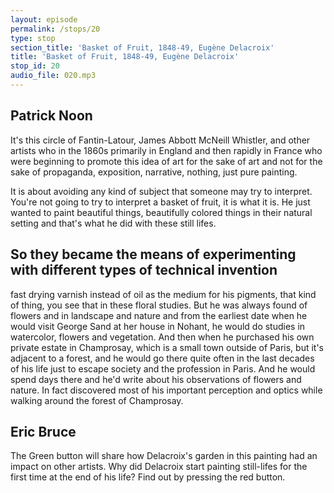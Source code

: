 ```yaml
---
layout: episode
permalink: /stops/20
type: stop
section_title: 'Basket of Fruit, 1848-49, Eugène Delacroix'
title: 'Basket of Fruit, 1848-49, Eugène Delacroix'
stop_id: 20
audio_file: 020.mp3
---
```


## Patrick Noon

It's this circle of Fantin-Latour, James Abbott McNeill Whistler, and other artists who in the 1860s primarily in England and then rapidly in France who were beginning to promote this idea of art for the sake of art and not for the sake of propaganda, exposition, narrative, nothing, just pure painting.

It is about avoiding any kind of subject that someone may try to interpret.  You're not going to try to interpret a basket of fruit, it is what it is.  He just wanted to paint beautiful things, beautifully colored things in their natural setting and that's what he did with these still lifes.

## So they became the means of experimenting with different types of technical invention

fast drying varnish instead of oil as the medium for his pigments, that kind of thing, you see that in these floral studies.  But he was always found of flowers and in landscape and nature and from the earliest date when he would visit George Sand at her house in Nohant, he would do studies in watercolor, flowers and vegetation. And then when he purchased his own private estate in Champrosay, which is a small town outside of Paris, but it's adjacent to a forest, and he would go there quite often in the last decades of his life just to escape society and the profession in Paris.  And he would spend days there and he'd write about his observations of flowers and nature. In fact discovered most of his important perception and optics while walking around the forest of Champrosay.

## Eric Bruce

The Green button will share how Delacroix's garden in this painting had an impact on other artists.  Why did Delacroix start painting still-lifes for the first time at the end of his life?  Find out by pressing the red button.

